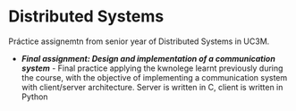 # Distributed Systems
Práctice assignemtn from senior year of Distributed Systems in UC3M.

- ***Final assignment: Design and implementation of a communication system*** - Final practice applying the kwnolege learnt previously during the course, with the objective of implementing a communication system with client/server architecture. Server is written in C, client is written in Python
